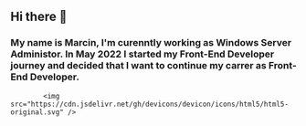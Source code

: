 ## Hi there 👋

### My name is Marcin, I'm curenntly working as Windows Server Administor. In May 2022 I started my Front-End Developer journey and decided that I want to continue my carrer as Front-End Developer.

           
            <img src="https://cdn.jsdelivr.net/gh/devicons/devicon/icons/html5/html5-original.svg" />
          

<!--
**Cymekk/Cymekk** is a ✨ _special_ ✨ repository because its `README.md` (this file) appears on your GitHub profile.

Here are some ideas to get you started:

- 🔭 I’m currently working on ...
- 🌱 I’m currently learning ...
- 👯 I’m looking to collaborate on ...
- 🤔 I’m looking for help with ...
- 💬 Ask me about ...
- 📫 How to reach me: ...
- 😄 Pronouns: ...
- ⚡ Fun fact: ...
-->
